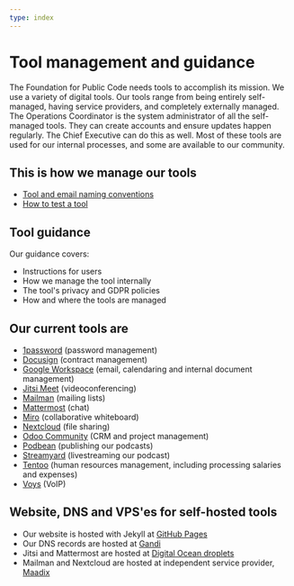 ```yaml
---
type: index
---
```


# Tool management and guidance

The Foundation for Public Code needs tools to accomplish its mission. We use a variety of digital tools. Our tools range from being entirely self-managed, having service providers, and completely externally managed. The Operations Coordinator is the system administrator of all the self-managed tools. They can create accounts and ensure updates happen regularly. The Chief Executive can do this as well. Most of these tools are used for our internal processes, and some are available to our community.

## This is how we manage our tools

* [Tool and email naming conventions](tool-and-email-naming-conventions.md)
* [How to test a tool](tool-testing.md)

## Tool guidance

Our guidance covers:

* Instructions for users
* How we manage the tool internally
* The tool's privacy and GDPR policies
* How and where the tools are managed

## Our current tools are

* [1password](1password.md) (password management)
* [Docusign](docusign.md) (contract management)
* [Google Workspace](google-workspace.md) (email, calendaring and internal document management)
* [Jitsi Meet](jitsi-meet.md) (videoconferencing)
* [Mailman](mailing-lists.md) (mailing lists)
* [Mattermost](mattermost.md) (chat)
* [Miro](miro.md) (collaborative whiteboard)
* [Nextcloud](nextcloud.md) (file sharing)
* [Odoo Community](odoo.md) (CRM and project management)
* [Podbean](podbean.md) (publishing our podcasts)
* [Streamyard](streamyard.md) (livestreaming our podcast)
* [Tentoo](tentoo.md) (human resources management, including processing salaries and expenses)
* [Voys](voys.md) (VoIP)

## Website, DNS and VPS'es for self-hosted tools

* Our website is hosted with Jekyll at [GitHub Pages](https://pages.github.com/)
* Our DNS records are hosted at [Gandi](https://www.gandi.net/en)
* Jitsi and Mattermost are hosted at [Digital Ocean droplets](https://www.digitalocean.com/)
* Mailman and Nextcloud are hosted at independent service provider, [Maadix](https://maadix.net/)
